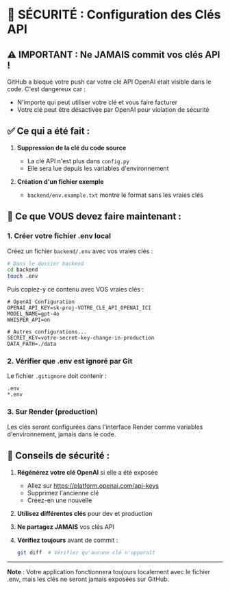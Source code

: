 # 🔐 SÉCURITÉ : Configuration des Clés API

## ⚠️ IMPORTANT : Ne JAMAIS commit vos clés API !

GitHub a bloqué votre push car votre clé API OpenAI était visible dans le code. C'est dangereux car :
- N'importe qui peut utiliser votre clé et vous faire facturer
- Votre clé peut être désactivée par OpenAI pour violation de sécurité

## ✅ Ce qui a été fait :

1. **Suppression de la clé du code source**
   - La clé API n'est plus dans `config.py`
   - Elle sera lue depuis les variables d'environnement

2. **Création d'un fichier exemple**
   - `backend/env.example.txt` montre le format sans les vraies clés

## 📝 Ce que VOUS devez faire maintenant :

### 1. Créer votre fichier .env local

Créez un fichier `backend/.env` avec vos vraies clés :

```bash
# Dans le dossier backend
cd backend
touch .env
```

Puis copiez-y ce contenu avec VOS vraies clés :

```env
# OpenAI Configuration
OPENAI_API_KEY=sk-proj-VOTRE_CLE_API_OPENAI_ICI
MODEL_NAME=gpt-4o
WHISPER_API=on

# Autres configurations...
SECRET_KEY=votre-secret-key-change-in-production
DATA_PATH=./data
```

### 2. Vérifier que .env est ignoré par Git

Le fichier `.gitignore` doit contenir :
```
.env
*.env
```

### 3. Sur Render (production)

Les clés seront configurées dans l'interface Render comme variables d'environnement, jamais dans le code.

## 🔑 Conseils de sécurité :

1. **Régénérez votre clé OpenAI** si elle a été exposée
   - Allez sur https://platform.openai.com/api-keys
   - Supprimez l'ancienne clé
   - Créez-en une nouvelle

2. **Utilisez différentes clés** pour dev et production

3. **Ne partagez JAMAIS** vos clés API

4. **Vérifiez toujours** avant de commit :
   ```bash
   git diff  # Vérifiez qu'aucune clé n'apparaît
   ```

---

**Note** : Votre application fonctionnera toujours localement avec le fichier .env, mais les clés ne seront jamais exposées sur GitHub.
